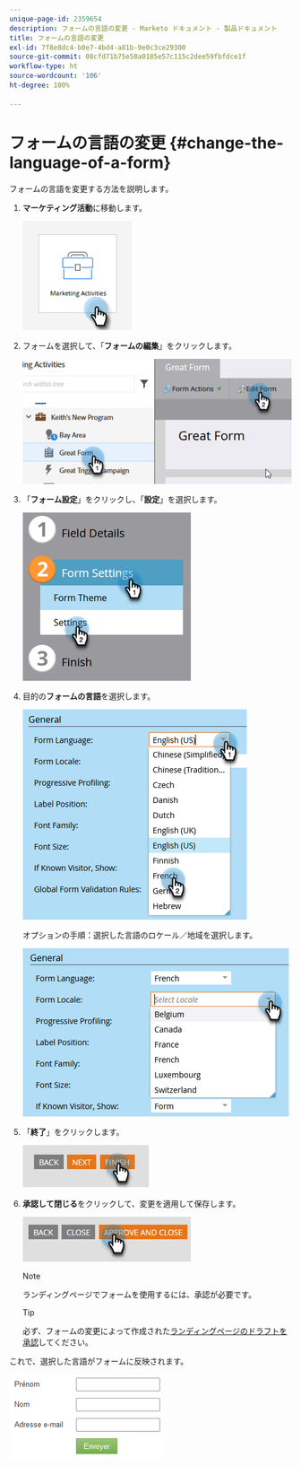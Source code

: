 ```yaml
---
unique-page-id: 2359654
description: フォームの言語の変更 - Marketo ドキュメント - 製品ドキュメント
title: フォームの言語の変更
exl-id: 7f8e8dc4-b0e7-4bd4-a81b-9e0c3ce29300
source-git-commit: 08cfd71b75e58a0185e57c115c2dee59fbfdce1f
workflow-type: ht
source-wordcount: '106'
ht-degree: 100%

---
```


# フォームの言語の変更 {#change-the-language-of-a-form}

フォームの言語を変更する方法を説明します。

1. **マーケティング活動**&#x200B;に移動します。

   ![](assets/change-the-language-of-a-form-1.png)

1. フォームを選択して、「**フォームの編集**」をクリックします。

   ![](assets/change-the-language-of-a-form-2.png)

1. 「**フォーム設定**」をクリックし、「**設定**」を選択します。

   ![](assets/change-the-language-of-a-form-3.png)

1. 目的の&#x200B;**フォームの言語**&#x200B;を選択します。

   ![](assets/change-the-language-of-a-form-4.png)

   オプションの手順：選択した言語のロケール／地域を選択します。

   ![](assets/change-the-language-of-a-form-5.png)

1. 「**終了**」をクリックします。

   ![](assets/change-the-language-of-a-form-6.png)

1. **承認して閉じる**&#x200B;をクリックして、変更を適用して保存します。

   ![](assets/change-the-language-of-a-form-7.png)

   >[!NOTE]
   >
   >ランディングページでフォームを使用するには、承認が必要です。

   >[!TIP]
   >
   >必ず、フォームの変更によって作成された[ランディングページのドラフトを承認](/help/marketo/product-docs/demand-generation/landing-pages/understanding-landing-pages/approve-unapprove-or-delete-a-landing-page.md)してください。

これで、選択した言語がフォームに反映されます。

![](assets/change-the-language-of-a-form-8.png)

